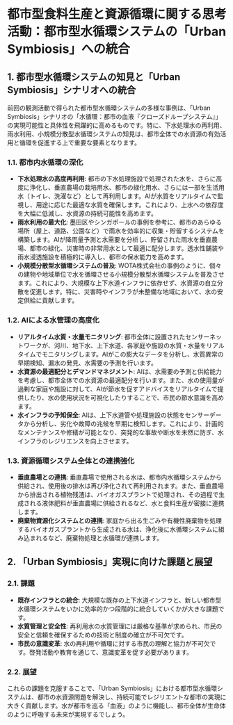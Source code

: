 # 都市型食料生産と資源循環に関する思考活動：都市型水循環システムの「Urban Symbiosis」への統合

## 1. 都市型水循環システムの知見と「Urban Symbiosis」シナリオへの統合

前回の観測活動で得られた都市型水循環システムの多様な事例は、「Urban Symbiosis」シナリオの「水循環：都市の血液『クローズドループシステム』」の実現可能性と具体性を飛躍的に高めるものです。特に、下水処理水の再利用、雨水利用、小規模分散型水循環システムの知見は、都市全体での水資源の有効活用と循環を促進する上で重要な要素となります。

### 1.1. 都市内水循環の深化
- **下水処理水の高度再利用**: 都市の下水処理施設で処理された水を、さらに高度に浄化し、垂直農場の栽培用水、都市の緑化用水、さらには一部を生活用水（トイレ、洗濯など）として再利用します。AIが水質をリアルタイムで監視し、用途に応じた最適な水質を確保します。これにより、上水への依存度を大幅に低減し、水資源の持続可能性を高めます。
- **雨水利用の最大化**: 墨田区やシンガポールの事例を参考に、都市のあらゆる場所（屋上、道路、公園など）で雨水を効率的に収集・貯留するシステムを構築します。AIが降雨量予測と水需要を分析し、貯留された雨水を垂直農場、都市の緑化、災害時の非常用水として最適に配分します。透水性舗装や雨水浸透施設を積極的に導入し、都市の保水能力を高めます。
- **小規模分散型水循環システムの普及**: WOTA株式会社の事例のように、個々の建物や地域単位で水を循環させる小規模分散型水循環システムを普及させます。これにより、大規模な上下水道インフラに依存せず、水資源の自立分散を促進します。特に、災害時やインフラが未整備な地域において、水の安定供給に貢献します。

### 1.2. AIによる水管理の高度化
- **リアルタイム水質・水量モニタリング**: 都市全体に設置されたセンサーネットワークが、河川、地下水、上下水道、各家庭や施設の水質・水量をリアルタイムでモニタリングします。AIがこの膨大なデータを分析し、水質異常の早期検知、漏水の発見、水需要の予測を行います。
- **水資源の最適配分とデマンドマネジメント**: AIは、水需要の予測と供給能力を考慮し、都市全体での水資源の最適配分を行います。また、水の使用量が過剰な家庭や施設に対して、AIが節水を促すアドバイスをリアルタイムで提供したり、水の使用状況を可視化したりすることで、市民の節水意識を高めます。
- **水インフラの予知保全**: AIは、上下水道管や処理施設の状態をセンサーデータから分析し、劣化や故障の兆候を早期に検知します。これにより、計画的なメンテナンスや修繕が可能となり、突発的な事故や断水を未然に防ぎ、水インフラのレジリエンスを向上させます。

### 1.3. 資源循環システム全体との連携強化
- **垂直農場との連携**: 垂直農場で使用される水は、都市内水循環システムから供給され、使用後の排水は再び浄化されて再利用されます。また、垂直農場から排出される植物残渣は、バイオガスプラントで処理され、その過程で生成される液体肥料が垂直農場に供給されるなど、水と食料生産が密接に連携します。
- **廃棄物資源化システムとの連携**: 家庭から出る生ごみや有機性廃棄物を処理するバイオガスプラントから生成される水は、浄化後に水循環システムに組み込まれるなど、廃棄物処理と水循環が連携します。

## 2. 「Urban Symbiosis」実現に向けた課題と展望

### 2.1. 課題
- **既存インフラとの統合**: 大規模な既存の上下水道インフラと、新しい都市型水循環システムをいかに効率的かつ段階的に統合していくかが大きな課題です。
- **水質管理と安全性**: 再利用水の水質管理には厳格な基準が求められ、市民の安全と信頼を確保するための技術と制度の確立が不可欠です。
- **市民の意識変革**: 水の再利用や循環に対する市民の理解と協力が不可欠です。啓発活動や教育を通じて、意識変革を促す必要があります。

### 2.2. 展望
これらの課題を克服することで、「Urban Symbiosis」における都市型水循環システムは、都市の水資源問題を解決し、持続可能でレジリエントな都市の実現に大きく貢献します。水が都市を巡る「血液」のように機能し、都市全体が生命体のように呼吸する未来が実現するでしょう。